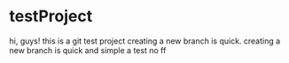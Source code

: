 # testProject
hi, guys! this is a git test project
creating a new branch is quick.
creating a new branch is quick and simple a
test no ff
